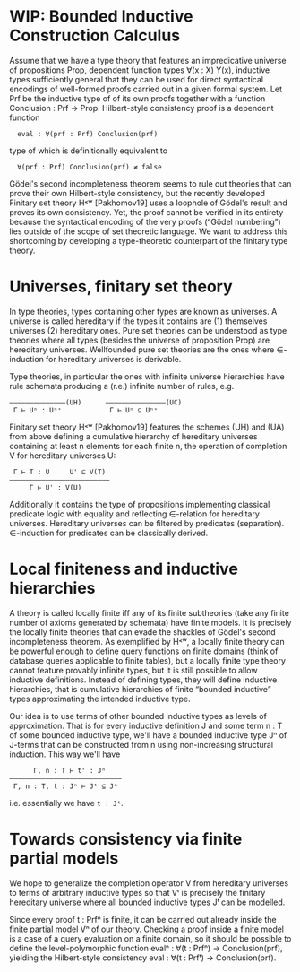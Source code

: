 WIP: Bounded Inductive Construction Calculus
======================================

Assume that we have a type theory that features an impredicative universe of propositions Prop, dependent function types ∀(x : X) Y(x), inductive types sufficiently general that they can be used for direct syntactical encodings of well-formed proofs carried out in a given formal system. Let Prf be the inductive type of of its own proofs together with a function Conclusion : Prf → Prop. Hilbert-style consistency proof is a dependent function
```
  eval : ∀(prf : Prf) Conclusion(prf)
```
type of which is definitionally equivalent to
```
  ∀(prf : Prf) Conclusion(prf) ≠ false
```

Gödel's second incompleteness theorem seems to rule out theories that can prove their own Hilbert-style consistency, but the recently developed Finitary set theory H˂ʷ [Pakhomov19] uses a loophole of Gödel's result and proves its own consistency. Yet, the proof cannot be verified in its entirety because the syntactical encoding of the very proofs (“Gödel numbering”) lies outside of the scope of set theoretic language. We want to address this shortcoming by developing a type-theoretic counterpart of the finitary type theory.


# Universes, finitary set theory

In type theories, types containing other types are known as universes. A universe is called hereditary if the types it contains are (1) themselves universes (2) hereditary ones. Pure set theories can be understood as type theories where all types (besides the universe of proposition Prop) are hereditary universes. Wellfounded pure set theories are the ones where ∈-induction for hereditary universes is derivable.

Type theories, in particular the ones with infinite universe hierarchies have rule schemata producing a (r.e.) infinite number of rules, e.g. 
```
–––––————–––––(UH)      –——––––————–––—(UC)
 Γ ⊢ Uⁿ : Uⁿ⁺            Γ ⊢ Uⁿ ⊆ Uⁿ⁺
```
Finitary set theory H˂ʷ [Pakhomov19] features the schemes (UH) and (UA) from above defining a cumulative hierarchy of hereditary universes containing at least n elements for each finite n, the operation of completion V for hereditary universes U:
```
 Γ ⊢ T : U     U' ⊆ V(T)
–––––————––––––––————–––—
     Γ ⊢ U' : V(U)
```

Additionally it contains the type of propositions implementing classical predicate logic with equality and reflecting ∈-relation for hereditary universes. Hereditary universes can be filtered by predicates (separation). ∈-induction for predicates can be classically derived.


# Local finiteness and inductive hierarchies

A theory is called locally finite iff any of its finite subtheories (take any finite number of axioms generated by schemata) have finite models. It is precisely the locally finite theories that can evade the shackles of Gödel's second incompleteness theorem. As exemplified by H˂ʷ, a locally finite theory can be powerful enough to define query functions on finite domains (think of database queries applicable to finite tables), but a locally finite type theory cannot feature provably infinite types, but it is still possible to allow inductive definitions. Instead of defining types, they will define inductive hierarchies, that is cumulative hierarchies of finite “bounded inductive” types approximating the intended inductive type.

Our idea is to use terms of other bounded inductive types as levels of approximation. That is for every inductive definition J and some term n : T of some bounded inductive type, we'll have a bounded inductive type Jⁿ of J-terms that can be constructed from n using non-increasing structural induction. This way we'll have
```
      Γ, n : T ⊢ t' : Jⁿ
––––––––––––––––––––––——————
 Γ, n : T, t : Jⁿ ⊢ Jᵗ ⊆ Jⁿ
```
i.e. essentially we have `t : Jᵗ`.


# Towards consistency via finite partial models

We hope to generalize the completion operator V from hereditary universes to terms of arbitrary inductive types so that Vᵗ is precisely the finitary hereditary universe where all bounded inductive types Jᵗ can be modelled.

Since every proof t : Prfⁿ is finite, it can be carried out already inside the finite partial model Vⁿ of our theory. Checking a proof inside a finite model is a case of a query evaluation on a finite domain, so it should be possible to define the level-polymorphic function evalⁿ : ∀(t : Prfⁿ) → Conclusion(prf), yielding the Hilbert-style consistency eval : ∀(t : Prfᵗ) → Conclusion(prf).
